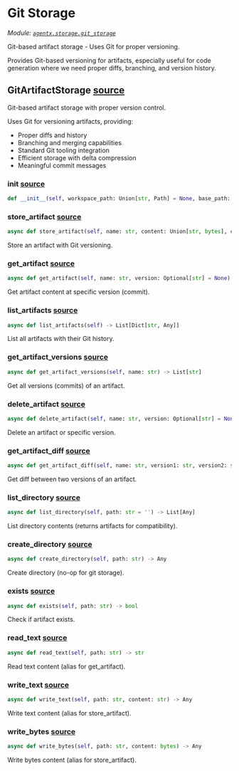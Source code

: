 # Git Storage

*Module: [`agentx.storage.git_storage`](https://github.com/dustland/agentx/blob/main/src/agentx/storage/git_storage.py)*

Git-based artifact storage - Uses Git for proper versioning.

Provides Git-based versioning for artifacts, especially useful for code generation
where we need proper diffs, branching, and version history.

## GitArtifactStorage <a href="https://github.com/dustland/agentx/blob/main/src/agentx/storage/git_storage.py#L31" class="source-link" title="View source code">source</a>

Git-based artifact storage with proper version control.

Uses Git for versioning artifacts, providing:
- Proper diffs and history
- Branching and merging capabilities
- Standard Git tooling integration
- Efficient storage with delta compression
- Meaningful commit messages

### __init__ <a href="https://github.com/dustland/agentx/blob/main/src/agentx/storage/git_storage.py#L43" class="source-link" title="View source code">source</a>

```python
def __init__(self, workspace_path: Union[str, Path] = None, base_path: Union[str, Path] = None, task_id: str = None)
```
### store_artifact <a href="https://github.com/dustland/agentx/blob/main/src/agentx/storage/git_storage.py#L89" class="source-link" title="View source code">source</a>

```python
async def store_artifact(self, name: str, content: Union[str, bytes], content_type: str = 'text/plain', metadata: Optional[Dict[str, Any]] = None, commit_message: Optional[str] = None) -> StorageResult
```

Store an artifact with Git versioning.

### get_artifact <a href="https://github.com/dustland/agentx/blob/main/src/agentx/storage/git_storage.py#L158" class="source-link" title="View source code">source</a>

```python
async def get_artifact(self, name: str, version: Optional[str] = None) -> Optional[str]
```

Get artifact content at specific version (commit).

### list_artifacts <a href="https://github.com/dustland/agentx/blob/main/src/agentx/storage/git_storage.py#L181" class="source-link" title="View source code">source</a>

```python
async def list_artifacts(self) -> List[Dict[str, Any]]
```

List all artifacts with their Git history.

### get_artifact_versions <a href="https://github.com/dustland/agentx/blob/main/src/agentx/storage/git_storage.py#L218" class="source-link" title="View source code">source</a>

```python
async def get_artifact_versions(self, name: str) -> List[str]
```

Get all versions (commits) of an artifact.

### delete_artifact <a href="https://github.com/dustland/agentx/blob/main/src/agentx/storage/git_storage.py#L235" class="source-link" title="View source code">source</a>

```python
async def delete_artifact(self, name: str, version: Optional[str] = None) -> StorageResult
```

Delete an artifact or specific version.

### get_artifact_diff <a href="https://github.com/dustland/agentx/blob/main/src/agentx/storage/git_storage.py#L281" class="source-link" title="View source code">source</a>

```python
async def get_artifact_diff(self, name: str, version1: str, version2: str) -> Optional[str]
```

Get diff between two versions of an artifact.

### list_directory <a href="https://github.com/dustland/agentx/blob/main/src/agentx/storage/git_storage.py#L428" class="source-link" title="View source code">source</a>

```python
async def list_directory(self, path: str = '') -> List[Any]
```

List directory contents (returns artifacts for compatibility).

### create_directory <a href="https://github.com/dustland/agentx/blob/main/src/agentx/storage/git_storage.py#L452" class="source-link" title="View source code">source</a>

```python
async def create_directory(self, path: str) -> Any
```

Create directory (no-op for git storage).

### exists <a href="https://github.com/dustland/agentx/blob/main/src/agentx/storage/git_storage.py#L457" class="source-link" title="View source code">source</a>

```python
async def exists(self, path: str) -> bool
```

Check if artifact exists.

### read_text <a href="https://github.com/dustland/agentx/blob/main/src/agentx/storage/git_storage.py#L465" class="source-link" title="View source code">source</a>

```python
async def read_text(self, path: str) -> str
```

Read text content (alias for get_artifact).

### write_text <a href="https://github.com/dustland/agentx/blob/main/src/agentx/storage/git_storage.py#L473" class="source-link" title="View source code">source</a>

```python
async def write_text(self, path: str, content: str) -> Any
```

Write text content (alias for store_artifact).

### write_bytes <a href="https://github.com/dustland/agentx/blob/main/src/agentx/storage/git_storage.py#L481" class="source-link" title="View source code">source</a>

```python
async def write_bytes(self, path: str, content: bytes) -> Any
```

Write bytes content (alias for store_artifact).
